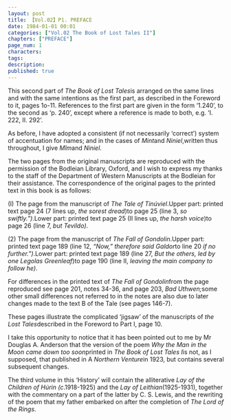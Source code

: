 ```yaml
---
layout: post
title: 【Vol.02】P1. PREFACE
date: 1984-01-01 00:01
categories: ["Vol.02 The Book of Lost Tales II"]
chapters: ["PREFACE"]
page_num: 1
characters: 
tags: 
description: 
published: true
---
```


This second part of <I>The Book of Lost Tales</I>is arranged on the same lines and with the same intentions as the first part, as described in the Foreword to it, pages 1o-11. References to the first part are given in the form ‘1.240’, to the second as ‘p. 240’, except where a reference is made to both, e.g. ‘I. 222, II. 292’.

As before, I have adopted a consistent (if not necessarily ‘correct’) system of accentuation for names; and in the cases of <I>Mint</I>and <I>Niniel</I>,written thus throughout, I give <I>Mîm</I>and <I>Niniel</I>.

The two pages from the original manuscripts are reproduced with the permission of the Bodleian Library, Oxford, and I wish to express my thanks to the staff of the Department of Western Manuscripts at the Bodleian for their assistance. The correspondence of the original pages to the printed text in this book is as follows:

(I) The page from the manuscript of <I>The Tale of Tinúviel</I>.Upper part: printed text page 24 (7 lines up, <I>the sorest dread</I>)to page 25 (line 3, <I>so swiftly.”)</I>.Lower part: printed text page 25 (II lines up, <I>the harsh voice</I>)to page 26 (line 7, <I>but Tevildo)</I>.

(2) The page from the manuscript of <I>The Fall of Gondolin</I>.Upper part: printed text page 189 (line 12, <I>“Now,” therefore said Galdor</I>to line 20 <I>if no further.”)</I>.Lower part: printed text page 189 (line 27, <I>But the others, led by one Legolas Greenleaf</I>)to page 190 (line II, <I>leaving the main company to follow he)</I>.

For differences in the printed text of <I>The Fall of Gondolin</I>from the page reproduced see page 201, notes 34-36, and page 203, <I>Bad Uthwen;</I>some other small differences not referred to in the notes are also due to later changes made to the text B of the Tale (see pages 146-7).

These pages illustrate the complicated ‘jigsaw’ of the manuscripts of <I>the Lost Tales</I>described in the Foreword to Part I, page 10.

I take this opportunity to notice that it has been pointed out to me by Mr Douglas A. Anderson that the version of the poem <I>Why the Man in the Moon came down too soon</I>printed in <I>The Book of Lost Tales I</I>is not, as I supposed, that published in A <I>Northern Venture</I>in 1923, but contains several subsequent changes.

The third volume in this ‘History’ will contain the alliterative <I>Lay of the Children of Húrin (c</I>.1918-1925) and the <I>Lay of Leithian</I>(1925-1931), together with the commentary on a part of the latter by C. S. Lewis, and the rewriting of the poem that my father embarked on after the completion of <I>The Lord of the Rings</I>.

